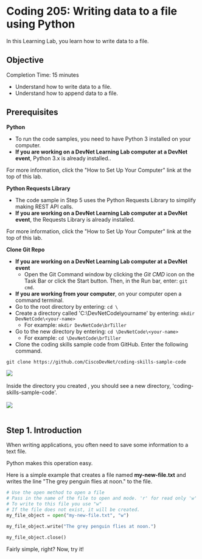 # Coding 205: Writing data to a file using Python

In this Learning Lab, you learn how to write data to a file.


## Objective ##

Completion Time: 15 minutes

* Understand how to write data to a file.
* Understand how to append data to a file.


## Prerequisites

**Python**
* To run the code samples, you need to have Python 3 installed on your computer.
* **If you are working on a DevNet Learning Lab computer at a DevNet event**, Python 3.x is already installed..

For more information, click the "How to Set Up Your Computer" link at the top of this lab.

**Python Requests Library**
* The code sample in Step 5 uses the Python Requests Library to simplify making REST API calls.
* **If you are working on a DevNet Learning Lab computer at a DevNet event**, the Requests Library is already installed.

For more information, click the "How to Set Up Your Computer" link at the top of this lab.

**Clone Git Repo**
* **If you are working on a DevNet Learning Lab computer at a DevNet event**
    * Open the Git Command window by clicking the *Git CMD* icon on the Task Bar or click the Start button. Then, in the Run bar, enter: `git cmd`.
* **If you are working from your computer**, on your computer open a command terminal.
* Go to the root directory by entering: `cd \`
* Create a directory called 'C:\DevNetCode\yourname' by entering: `mkdir DevNetCode\<your-name>`
    * For example: `mkdir DevNetCode\brTiller`
* Go to the new directory by entering: `cd \DevNetCode\<your-name>`
    * For example: `cd \DevNetCode\brTiller`
* Clone the coding skills sample code from GitHub. Enter the following command.

```
git clone https://github.com/CiscoDevNet/coding-skills-sample-code
```

![](/posts/files/coding-205-writing-file-ga/assets/images/github-clone.png)<br/><br/>
Inside the directory you created , you should see a new directory, 'coding-skills-sample-code'.<br/><br/>
![](/posts/files/coding-205-writing-file-ga/assets/images/github-clone-listing.png)<br/><br/>

## Step 1. Introduction

When writing applications, you often need to save some information to a text file.

Python makes this operation easy.

Here is a simple example that creates a file named **my-new-file.txt** and writes the line "The grey penguin flies at noon." to the file.

```python
# Use the open method to open a file
# Pass in the name of the file to open and mode. 'r' for read only 'w' if you want to write to the file
# To write to this file you use "w"
# If the file does not exist, it will be created.
my_file_object = open("my-new-file.txt", "w")

my_file_object.write("The grey penguin flies at noon.")

my_file_object.close()

```
Fairly simple, right?  Now, try it!
